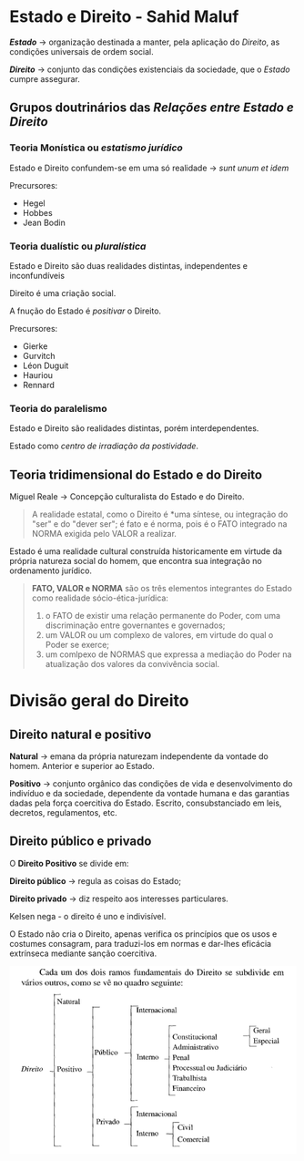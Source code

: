 # Estado e Direito - Sahid Maluf

***Estado*** -> organização destinada a manter, pela aplicação do *Direito*, as condições universais de ordem social.

***Direito*** -> conjunto das condições existenciais da sociedade, que o *Estado* cumpre assegurar.

## Grupos doutrinários das ***Relações entre Estado e Direito***

### Teoria Monística ou *estatismo jurídico*

Estado e Direito confundem-se em uma só realidade -> *sunt unum et idem*

Precursores:

- Hegel
- Hobbes
- Jean Bodin

### Teoria dualístic ou *pluralística*

Estado e Direito são duas realidades distintas, independentes e inconfundíveis

Direito é uma criação social.

A fnução do Estado é *positivar* o Direito.

Precursores:

- Gierke
- Gurvitch
- Léon Duguit
- Hauriou
- Rennard

### Teoria do paralelismo

Estado e Direito são realidades distintas, porém interdependentes.

Estado como *centro de irradiação da postividade*.

## Teoria tridimensional do Estado e do Direito

Miguel Reale -> Concepção culturalista do Estado e do Direito.

> A realidade estatal, como o Direito é *uma síntese, ou integração do "ser" e do "dever ser"; é fato e é norma, pois é o FATO integrado na NORMA exigida pelo VALOR a realizar.

Estado é uma realidade cultural construída historicamente em virtude da própria natureza social do homem, que encontra sua integração no ordenamento jurídico.

> **FATO, VALOR e NORMA** são os três elementos integrantes do Estado como realidade sócio-ética-jurídica:
>
> 1. o FATO de existir uma relação permanente do Poder, com uma discriminação entre governantes e governados;
> 2. um VALOR ou um complexo de valores, em virtude do qual o Poder se exerce;
> 3. um comlpexo de NORMAS que expressa a mediação do Poder na atualização dos valores da convivência social.

# Divisão geral do Direito

## Direito natural e positivo

**Natural** -> emana da própria naturezam independente da vontade do homem. Anterior e superior ao Estado.

**Positivo** -> conjunto orgânico das condições de vida e desenvolvimento do indivíduo e da sociedade, dependente da vontade humana e das garantias dadas pela força coercitiva do Estado. Escrito, consubstanciado em leis, decretos, regulamentos, etc.

## Direito público e privado

O **Direito Positivo** se divide em:

**Direito público** -> regula as coisas do Estado;

**Direito privado** -> diz respeito aos interesses particulares.

Kelsen nega - o direito é uno e indivisível.

O Estado não cria o Direito, apenas verifica os princípios que os usos e costumes consagram, para traduzi-los em normas e dar-lhes eficácia extrínseca mediante sanção coercitiva.

![Divisão do Direito](https://github.com/TobiasLino/DIREITO/blob/master/1%20semestre/Direito%20e%20Sociedade/img/divisao_do_direito.png)

